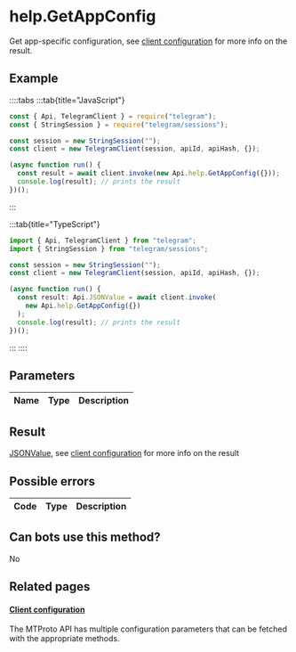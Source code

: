 # help.GetAppConfig

Get app-specific configuration, see [client configuration](https://core.telegram.org/api/config#client-configuration) for more info on the result.

## Example

::::tabs
:::tab{title="JavaScript"}

```js
const { Api, TelegramClient } = require("telegram");
const { StringSession } = require("telegram/sessions");

const session = new StringSession("");
const client = new TelegramClient(session, apiId, apiHash, {});

(async function run() {
  const result = await client.invoke(new Api.help.GetAppConfig({}));
  console.log(result); // prints the result
})();
```

:::

:::tab{title="TypeScript"}

```ts
import { Api, TelegramClient } from "telegram";
import { StringSession } from "telegram/sessions";

const session = new StringSession("");
const client = new TelegramClient(session, apiId, apiHash, {});

(async function run() {
  const result: Api.JSONValue = await client.invoke(
    new Api.help.GetAppConfig({})
  );
  console.log(result); // prints the result
})();
```

:::
::::

## Parameters

| Name | Type | Description |
| :--: | ---- | ----------- |

## Result

[JSONValue](https://core.telegram.org/type/JSONValue), see [client configuration](https://core.telegram.org/api/config#client-configuration) for more info on the result

## Possible errors

| Code | Type | Description |
| :--: | ---- | ----------- |

## Can bots use this method?

No

## Related pages

#### [Client configuration](https://core.telegram.org/api/config)

The MTProto API has multiple configuration parameters that can be fetched with the appropriate methods.
